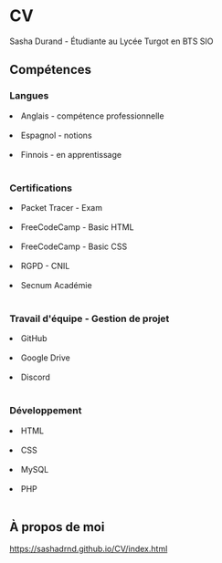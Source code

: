 # CV
Sasha Durand - Étudiante au Lycée Turgot en BTS SIO
## Compétences
### Langues
<li>Anglais - compétence professionnelle</li><br>
<li>Espagnol - notions</li><br>
<li>Finnois - en apprentissage</li><br>

### Certifications
<li>Packet Tracer - Exam </li><br>
<li>FreeCodeCamp - Basic HTML</li><br>
<li>FreeCodeCamp - Basic CSS</li><br>
<li>RGPD - CNIL</li><br>
<li>Secnum Académie</li><br>

### Travail d'équipe - Gestion de projet
<li>GitHub</li><br>
<li>Google Drive</li><br>
<li>Discord</li><br>

### Développement
<li>HTML</li><br>
<li>CSS</li><br>
<li>MySQL</li><br>
<li>PHP</li><br>

## À propos de moi


https://sashadrnd.github.io/CV/index.html

